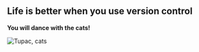 Life is better when you use version control
-------------------------------------------

**You will dance with the cats!**

![Tupac, cats](http://5.mshcdn.com/wp-content/gallery/top-10-gif-sounds-of-the-week/tupac-cats.gif)
